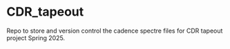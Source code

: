 # CDR_tapeout
Repo to store and version control the cadence spectre files for CDR tapeout project Spring 2025.
